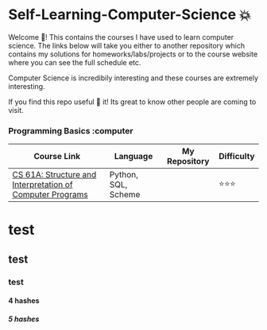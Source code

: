 # Self-Learning-Computer-Science :collision:

Welcome 👋! This contains the courses I have used to learn computer science. The links below will take you either to another repository which contains my solutions for homeworks/labs/projects or to the course website where you can see the full schedule etc.

Computer Science is incredibily interesting and these courses are extremely interesting.

If you find this repo useful :star2: it! Its great to know other people are coming to visit.


### Programming Basics :computer

| Course Link | Language | My Repository | Difficulty | 
| ------------- | ------------- | ------------- | ------------- |
| [CS 61A: Structure and Interpretation of Computer Programs](https://cs61a.org/)| Python, SQL, Scheme| | :star::star::star: |


# test
## test
### test
#### 4 hashes
##### 5 hashes
